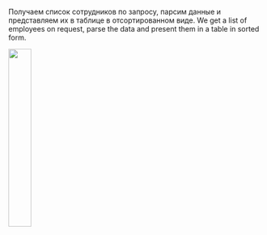 Получаем список сотрудников по запросу, парсим данные и представляем их в таблице в отсортированном виде.
We get a list of employees on request, parse the data and present them in a table in sorted form.

<img src="https://user-images.githubusercontent.com/111577951/229286932-57690566-f326-429d-8ad8-1a7ce489f678.PNG" width=30% height=30%>
